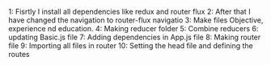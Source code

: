 1: Fisrtly I install all dependencies like redux and router flux
2: After that I have changed the navigation to router-flux navigatio
3: Make files Objective, experience nd education.
4: Making reducer folder 
5: Combine reducers
6: updating Basic.js file 
7: Adding dependencies in App.js file
8: Making router file
9: Importing all files in router
10: Setting the head file and defining the routes